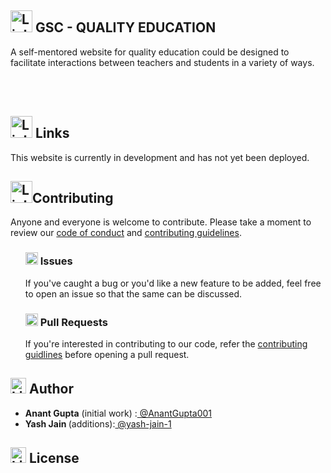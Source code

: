 <h2><img src="https://cdn-icons-png.flaticon.com/512/972/972221.png?w=740&t=st=1676139019~exp=1676139619~hmac=49af20144ae90b8f7d5078207107a1bed7ffdef2a04cf20450e3e9ec6a92fda5" alt="Links" width="35" height="35"/><b> GSC - QUALITY EDUCATION</b></h2>
<div></div>
A self-mentored website for quality education could be designed to facilitate interactions between teachers and students in a variety of ways.

<br></br>

<h2><img src="https://cdn-icons-png.flaticon.com/512/1197/1197422.png?w=740&t=st=1676136517~exp=1676137117~hmac=7d3f52efa94a0546ca6f37a284f39fc7474e8a7dd4f599d7cc00b922d46379d1" alt="Links" width="35" height="35"/> Links</h2>
<div></div>
This website is currently in development and has not yet been deployed.

<h2><img src="https://cdn-icons-png.flaticon.com/512/901/901418.png?w=740&t=st=1676136739~exp=1676137339~hmac=6aeebdc94b84a66cc99ba9a98d565bb00e2eac11be468bb13b6a27af62545dc2" alt="Links" width="35" height="35"/>Contributing</h2>
<div></div>
Anyone and everyone is welcome to contribute. Please take a moment to review our <a href="https://github.com/AnantGupta001/GSC/blob/main/CODE_OF_CONDUCT.md">code of conduct</a> and <a href="https://github.com/AnantGupta001/GSC/blob/main/contributing%20guidlines.md">contributing guidelines</a>.
<ul>
<h3><img src="https://cdn-icons-png.flaticon.com/512/817/817814.png?w=740&t=st=1676136926~exp=1676137526~hmac=62da55a65ccb36498f84c3f40faae096b4ba76dbb7917cdc963830beb283ecef" alt="Links" width="20" height="20"/> Issues</h3>
If you've caught a bug or you'd like a new feature to be added, feel free to open an issue so that the same can be discussed.

<h3><img src="https://cdn-icons-png.flaticon.com/512/751/751849.png?w=740&t=st=1676137268~exp=1676137868~hmac=bc53261d052513b6d369328a3fe7a3d7ef44c705277c15ffcac259f598579287" alt="Links" width="20" height="20"/> Pull Requests</h3>
If you're interested in contributing to our code, refer the <a href="url">contributing guidlines</a> before opening a pull request.
</ul>
<h2><img src="https://cdn-icons-png.flaticon.com/512/187/187488.png?w=740&t=st=1676137701~exp=1676138301~hmac=7ef9a3b46ff29d4cb232b3fc39263830bf4d96f8dfd4215b629c151883793b48" alt="Links" width="25" height="25"/> Author</h2>
<div></div>
<ul>
  <li><b>Anant Gupta</b> (initial work) :<a href="https://github.com/AnantGupta001"> @AnantGupta001</a></li>
  <li><b>Yash Jain </b> (additions):<a href="https://github.com/yash-jain-1"> @yash-jain-1</a></li>
</ul>
<h2><img src="https://cdn-icons-png.flaticon.com/512/1053/1053571.png?w=740&t=st=1676138749~exp=1676139349~hmac=3e28506869cb347f390cdd860dc3c44bce9806a100561acb590ba60e7267718d" alt="Links" width="25" height="25"/> License</h2>
<div></div>
